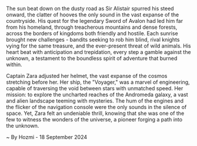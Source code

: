 
The sun beat down on the dusty road as Sir Alistair spurred his steed onward, the clatter of hooves the only sound in the vast expanse of the countryside. His quest for the legendary Sword of Avalon had led him far from his homeland, through treacherous mountains and dense forests, across the borders of kingdoms both friendly and hostile. Each sunrise brought new challenges - bandits seeking to rob him blind, rival knights vying for the same treasure, and the ever-present threat of wild animals.  His heart beat with anticipation and trepidation, every step a gamble against the unknown, a testament to the boundless spirit of adventure that burned within.

Captain Zara adjusted her helmet, the vast expanse of the cosmos stretching before her. Her ship, the "Voyager," was a marvel of engineering, capable of traversing the void between stars with unmatched speed. Her mission: to explore the uncharted reaches of the Andromeda galaxy, a vast and alien landscape teeming with mysteries.  The hum of the engines and the flicker of the navigation console were the only sounds in the silence of space. Yet, Zara felt an undeniable thrill, knowing that she was one of the few to witness the wonders of the universe, a pioneer forging a path into the unknown. 

~ By Hozmi - 18 September 2024
